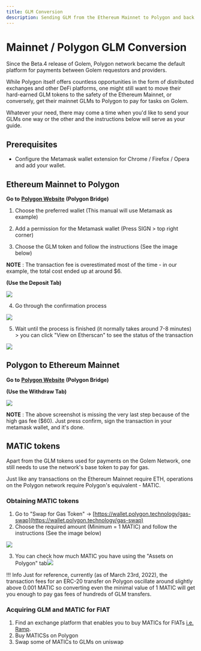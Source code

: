 ```yaml
---
title: GLM Conversion
description: Sending GLM from the Ethereum Mainnet to Polygon and back.
---
```


# Mainnet / Polygon GLM Conversion

Since the Beta.4 release of Golem, Polygon network became the default platform for payments between Golem requestors and providers.

While Polygon itself offers countless opportunities in the form of distributed exchanges and other DeFi platforms, one might still want to move their hard-earned GLM tokens to the safety of the Ethereum Mainnet, or conversely, get their mainnet GLMs to Polygon to pay for tasks on Golem.

Whatever your need, there may come a time when you'd like to send your GLMs one way or the other and the instructions below will serve as your guide.

## Prerequisites

* Configure the Metamask wallet extension for Chrome / Firefox / Opera and add your wallet.   


## Ethereum Mainnet to Polygon

**Go to** [**Polygon Website**](https://wallet.polygon.technology/login?next=%2Fbridge) **(Polygon Bridge)**

1. Choose the preferred wallet (This manual will use Metamask as example)

2. Add a permission for the Metamask wallet (Press SIGN > top right corner)

3. Choose the GLM token and follow the instructions (See the image below)

**NOTE** : The transaction fee is overestimated most of the time - in our example, the total cost ended up at around $6.

**(Use the Deposit Tab)**

![](missing_png_deposit.png)

4. Go through the confirmation process

![](missing_png_confirmation.png)

5. Wait until the process is finished (it normally takes around 7-8 minutes) > you can click "View on Etherscan" to see the status of the transaction

![](missing_png_etherscan.png)

## Polygon to Ethereum Mainnet

**Go to** [**Polygon Website**](https://wallet.polygon.technology/login?next=%2Fbridge) **(Polygon Bridge)**

**(Use the Withdraw Tab)**

![](missing_png_withdraw.png)

**NOTE** : The above screenshot is missing the very last step because of the high gas fee ($60). Just press confirm, sign the transaction in your metamask wallet, and it's done.

## MATIC tokens

Apart from the GLM tokens used for payments on the Golem Network, one still needs to use the network's base token to pay for gas.

Just like any transactions on the Ethereum Mainnet require ETH, operations on the Polygon network require Polygon's equivalent - MATIC.

### Obtaining MATIC tokens

1. Go to "Swap for Gas Token" -> [https://wallet.polygon.technology/gas-swap](https://wallet.polygon.technology/gas-swap)
2. Choose the required amount (Minimum = 1 MATIC) and follow the instructions (See the image below)

![](missing_png_swap_1.png)

3. You can check how much MATIC you have using the "Assets on Polygon" tab![](missing_png_swap_2.png)

!!! Info
Just for reference, currently (as of March 23rd, 2022), the transaction fees for an ERC-20 transfer on Polygon oscillate around slightly above 0.001 MATIC so converting even the minimal value of 1 MATIC will get you enough to pay gas fees of hundreds of GLM transfers.



### Acquiring GLM and MATIC for FIAT

1. Find an exchange platform that enables you to buy MATICs for FIATs [i.e. Ramp](https://ramp.network/).
2. Buy MATICSs on Polygon
3. Swap some of MATICs to GLMs on uniswap